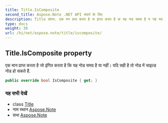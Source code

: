 ```yaml
---
title: Title.IsComposite
second_title: Aspose.Note .NET API संदर्भ के लिए
description: Title संपत्त. एक मन प्रप्त करत है ज इंगत करत है क यह नड समग्र है य नहं यद सह है त नड में चइल्ड नड ह सकते हैं.
type: docs
weight: 30
url: /hi/net/aspose.note/title/iscomposite/
---
```

## Title.IsComposite property

एक मान प्राप्त करता है जो इंगित करता है कि यह नोड समग्र है या नहीं। यदि सही है तो नोड में चाइल्ड नोड हो सकते हैं.

```csharp
public override bool IsComposite { get; }
```

### यह सभी देखें

* class [Title](../)
* नाम स्थान [Aspose.Note](../../title/)
* सभा [Aspose.Note](../../../)


